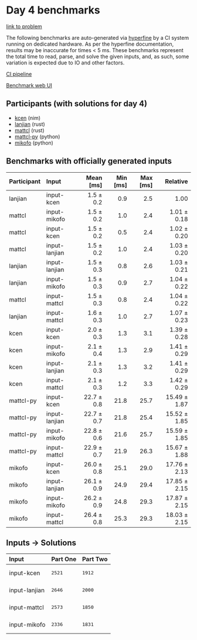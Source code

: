 # Day 4 benchmarks

[link to problem](https://adventofcode.com/2024/day/4)

The following benchmarks are auto-generated via
[hyperfine](https://github.com/sharkdp/hyperfine) by a CI system running on
dedicated hardware. As per the hyperfine documentation, results may be
inaccurate for times < 5 ms. These benchmarks represent the total time to read,
parse, and solve the given inputs, and, as such, some variation is expected due
to IO and other factors.

[CI pipeline](http://ci.papercode.net:8080/teams/main/pipelines/aoc2024)

[Benchmark web UI](https://aoc.ancalagon.black)


## Participants (with solutions for day 4)

- [kcen](https://github.com/kcen/aoc2024) (nim)
- [lanjian](https://github.com/lanjian/aoc-2024) (rust)
- [mattcl](https://github.com/mattcl/aoc2024) (rust)
- [mattcl-py](https://github.com/mattcl/aoc2024-py) (python)
- [mikofo](https://github.com/mikofo/aoc2024) (python)


## Benchmarks with officially generated inputs

| Participant | Input | Mean [ms] | Min [ms] | Max [ms] | Relative |
|:---|:---|---:|---:|---:|---:|
| lanjian | input-kcen | 1.5 ± 0.2 | 0.9 | 2.5 | 1.00 |
| mattcl | input-mikofo | 1.5 ± 0.2 | 1.0 | 2.4 | 1.01 ± 0.18 |
| mattcl | input-kcen | 1.5 ± 0.2 | 0.5 | 2.4 | 1.02 ± 0.20 |
| mattcl | input-lanjian | 1.5 ± 0.2 | 1.0 | 2.4 | 1.03 ± 0.20 |
| lanjian | input-lanjian | 1.5 ± 0.3 | 0.8 | 2.6 | 1.03 ± 0.21 |
| lanjian | input-mikofo | 1.5 ± 0.3 | 0.9 | 2.7 | 1.04 ± 0.22 |
| mattcl | input-mattcl | 1.5 ± 0.3 | 0.8 | 2.4 | 1.04 ± 0.22 |
| lanjian | input-mattcl | 1.6 ± 0.3 | 1.0 | 2.7 | 1.07 ± 0.23 |
| kcen | input-kcen | 2.0 ± 0.3 | 1.3 | 3.1 | 1.39 ± 0.28 |
| kcen | input-mikofo | 2.1 ± 0.4 | 1.3 | 2.9 | 1.41 ± 0.29 |
| kcen | input-lanjian | 2.1 ± 0.3 | 1.3 | 3.2 | 1.41 ± 0.29 |
| kcen | input-mattcl | 2.1 ± 0.3 | 1.2 | 3.3 | 1.42 ± 0.29 |
| mattcl-py | input-kcen | 22.7 ± 0.8 | 21.8 | 25.7 | 15.49 ± 1.87 |
| mattcl-py | input-lanjian | 22.7 ± 0.7 | 21.8 | 25.4 | 15.52 ± 1.85 |
| mattcl-py | input-mikofo | 22.8 ± 0.6 | 21.6 | 25.7 | 15.59 ± 1.85 |
| mattcl-py | input-mattcl | 22.9 ± 0.7 | 21.9 | 26.3 | 15.67 ± 1.88 |
| mikofo | input-kcen | 26.0 ± 0.8 | 25.1 | 29.0 | 17.76 ± 2.13 |
| mikofo | input-lanjian | 26.1 ± 0.9 | 24.9 | 29.4 | 17.85 ± 2.15 |
| mikofo | input-mikofo | 26.2 ± 0.9 | 24.8 | 29.3 | 17.87 ± 2.15 |
| mikofo | input-mattcl | 26.4 ± 0.8 | 25.3 | 29.3 | 18.03 ± 2.15 |


## Inputs -> Solutions

| Input | Part One | Part Two |
|:---|:---|:---|
|input-kcen|<pre>2521</pre>|<pre>1912</pre>|
|input-lanjian|<pre>2646</pre>|<pre>2000</pre>|
|input-mattcl|<pre>2573</pre>|<pre>1850</pre>|
|input-mikofo|<pre>2336</pre>|<pre>1831</pre>|